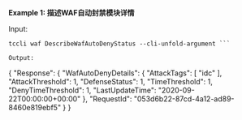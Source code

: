 **Example 1: 描述WAF自动封禁模块详情**



Input: 

```
tccli waf DescribeWafAutoDenyStatus --cli-unfold-argument ```

Output: 
```
{
    "Response": {
        "WafAutoDenyDetails": {
            "AttackTags": [
                "idc"
            ],
            "AttackThreshold": 1,
            "DefenseStatus": 1,
            "TimeThreshold": 1,
            "DenyTimeThreshold": 1,
            "LastUpdateTime": "2020-09-22T00:00:00+00:00"
        },
        "RequestId": "053d6b22-87cd-4a12-ad89-8460e819ebf5"
    }
}
```

